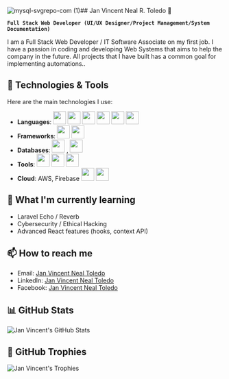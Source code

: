![mysql-svgrepo-com (1)](https://github.com/user-attachments/assets/9519073f-ea99-4971-ba23-db07ce662d90)## Jan Vincent Neal R. Toledo 👋

**`Full Stack Web Developer (UI/UX Designer/Project Management/System Documentation)`**

I am a Full Stack Web Developer / IT Software Associate on my first job. I have a passion in coding and developing Web Systems
that aims to help the company in the future. All projects that I have built has a common goal for implementing automations..

## 🔧 Technologies & Tools
Here are the main technologies I use:

- **Languages**: <img src="https://github.com/user-attachments/assets/13115aed-d4ba-4f81-801f-53ad51495572" width="30px" /> <img src="https://cdn.jsdelivr.net/gh/devicons/devicon/icons/java/java-original.svg" width="30px" /> <img src="https://cdn.jsdelivr.net/gh/devicons/devicon/icons/c#/c#-original.svg" width="30px" /> <img src="https://github.com/user-attachments/assets/ba39c9d3-ebc7-43e2-b4fc-dfbe282080c9" width="30px" /> <img src="https://github.com/user-attachments/assets/ba39c9d3-ebc7-43e2-b4fc-dfbe282080c9" width="30px" /> <img src="https://github.com/user-attachments/assets/41c59980-4f15-4727-8695-b7734f01cebf" width="30px" /> 
- **Frameworks**: <img src="https://github.com/user-attachments/assets/e0f494df-1a24-42a7-a1ca-fbc9dcfd4cc6" width="30px" /> <img src="https://github.com/user-attachments/assets/1ef8a0a9-0beb-40bd-9235-d14c1d1a9197" width="30px" />
- **Databases**:  <img src="https://github.com/user-attachments/assets/b5a9739c-3d55-4d5f-b4b2-16389f2c3e04" width="30px" /> , <img src="https://github.com/user-attachments/assets/f4237ad9-fe7a-42a5-b240-d39825e9e94e" width="30px" />
- **Tools**: <img src="https://github.com/user-attachments/assets/4fb13cce-3646-40f5-a931-0222ad9ad75f" width="30px" /> <img src="https://github.com/user-attachments/assets/c4b638ca-5442-4950-9cb9-d5646bf3a7f0" width="30px" /> <img src="https://github.com/user-attachments/assets/97925bb0-d59c-4084-b62b-eaf578d7c95d" width="30px" />
- **Cloud**: AWS, Firebase <img src="https://github.com/user-attachments/assets/7820c98f-75a2-4fa5-aeb2-a7ebe743effd" width="30px" /> <img src="https://github.com/user-attachments/assets/8fc6870a-b3e8-4837-96c8-0aef29fe6c60" width="30px" /> 

## 🌱 What I'm currently learning

- Laravel Echo / Reverb
- Cybersecurity / Ethical Hacking
- Advanced React features (hooks, context API)

## 📫 How to reach me

- Email: [Jan Vincent Neal Toledo](mailto:janvincentn.toledo@gmail.com)
- LinkedIn: [Jan Vincent Neal Toledo]([https://www.linkedin.com/in/jan-vincent-neal-toledo)
- Facebook: [Jan Vincent Neal Toledo](https://www.facebook.com/YourSensei04/)

## 📊 GitHub Stats

![Jan Vincent's GitHub Stats](https://github-readme-stats.vercel.app/api?username=vince-dev-it&show_icons=true&hide_title=true&count_private=true&hide=prs&theme=radical)

## 🔗 GitHub Trophies

![Jan Vincent's Trophies](https://github-profile-trophy.vercel.app/?username=vince-dev-it&theme=radical)

